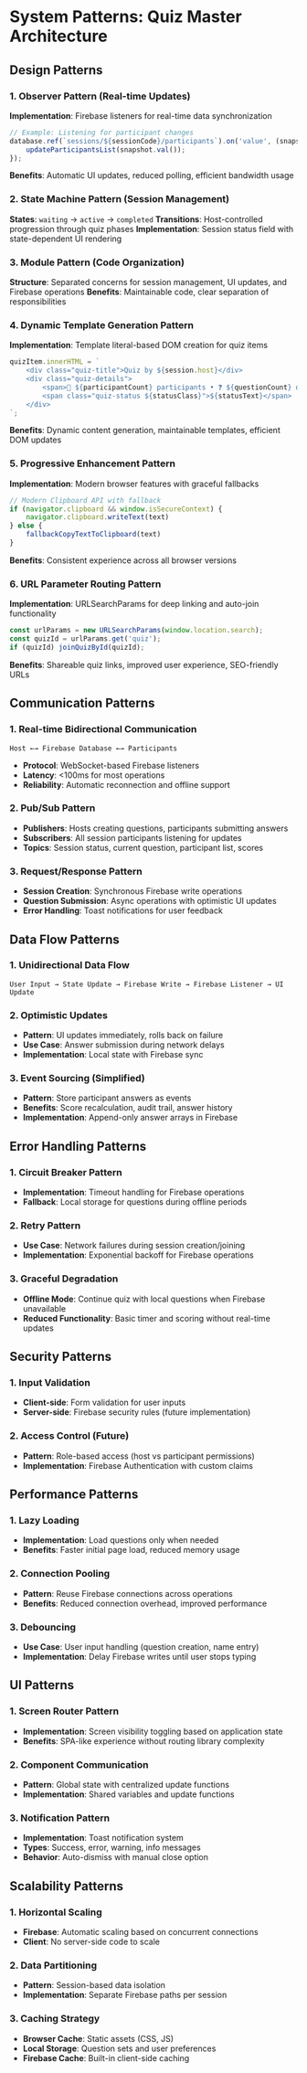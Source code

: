 # System Patterns: Quiz Master Architecture

## Design Patterns

### 1. Observer Pattern (Real-time Updates)
**Implementation**: Firebase listeners for real-time data synchronization
```javascript
// Example: Listening for participant changes
database.ref(`sessions/${sessionCode}/participants`).on('value', (snapshot) => {
    updateParticipantsList(snapshot.val());
});
```
**Benefits**: Automatic UI updates, reduced polling, efficient bandwidth usage

### 2. State Machine Pattern (Session Management)
**States**: `waiting` → `active` → `completed`
**Transitions**: Host-controlled progression through quiz phases
**Implementation**: Session status field with state-dependent UI rendering

### 3. Module Pattern (Code Organization)
**Structure**: Separated concerns for session management, UI updates, and Firebase operations
**Benefits**: Maintainable code, clear separation of responsibilities

### 4. Dynamic Template Generation Pattern
**Implementation**: Template literal-based DOM creation for quiz items
```javascript
quizItem.innerHTML = `
    <div class="quiz-title">Quiz by ${session.host}</div>
    <div class="quiz-details">
        <span>👥 ${participantCount} participants • ❓ ${questionCount} questions</span>
        <span class="quiz-status ${statusClass}">${statusText}</span>
    </div>
`;
```
**Benefits**: Dynamic content generation, maintainable templates, efficient DOM updates

### 5. Progressive Enhancement Pattern
**Implementation**: Modern browser features with graceful fallbacks
```javascript
// Modern Clipboard API with fallback
if (navigator.clipboard && window.isSecureContext) {
    navigator.clipboard.writeText(text)
} else {
    fallbackCopyTextToClipboard(text)
}
```
**Benefits**: Consistent experience across all browser versions

### 6. URL Parameter Routing Pattern
**Implementation**: URLSearchParams for deep linking and auto-join functionality
```javascript
const urlParams = new URLSearchParams(window.location.search);
const quizId = urlParams.get('quiz');
if (quizId) joinQuizById(quizId);
```
**Benefits**: Shareable quiz links, improved user experience, SEO-friendly URLs

## Communication Patterns

### 1. Real-time Bidirectional Communication
```
Host ←→ Firebase Database ←→ Participants
```
- **Protocol**: WebSocket-based Firebase listeners
- **Latency**: <100ms for most operations
- **Reliability**: Automatic reconnection and offline support

### 2. Pub/Sub Pattern
- **Publishers**: Hosts creating questions, participants submitting answers
- **Subscribers**: All session participants listening for updates
- **Topics**: Session status, current question, participant list, scores

### 3. Request/Response Pattern
- **Session Creation**: Synchronous Firebase write operations
- **Question Submission**: Async operations with optimistic UI updates
- **Error Handling**: Toast notifications for user feedback

## Data Flow Patterns

### 1. Unidirectional Data Flow
```
User Input → State Update → Firebase Write → Firebase Listener → UI Update
```

### 2. Optimistic Updates
- **Pattern**: UI updates immediately, rolls back on failure
- **Use Case**: Answer submission during network delays
- **Implementation**: Local state with Firebase sync

### 3. Event Sourcing (Simplified)
- **Pattern**: Store participant answers as events
- **Benefits**: Score recalculation, audit trail, answer history
- **Implementation**: Append-only answer arrays in Firebase

## Error Handling Patterns

### 1. Circuit Breaker Pattern
- **Implementation**: Timeout handling for Firebase operations
- **Fallback**: Local storage for questions during offline periods

### 2. Retry Pattern
- **Use Case**: Network failures during session creation/joining
- **Implementation**: Exponential backoff for Firebase operations

### 3. Graceful Degradation
- **Offline Mode**: Continue quiz with local questions when Firebase unavailable
- **Reduced Functionality**: Basic timer and scoring without real-time updates

## Security Patterns

### 1. Input Validation
- **Client-side**: Form validation for user inputs
- **Server-side**: Firebase security rules (future implementation)

### 2. Access Control (Future)
- **Pattern**: Role-based access (host vs participant permissions)
- **Implementation**: Firebase Authentication with custom claims

## Performance Patterns

### 1. Lazy Loading
- **Implementation**: Load questions only when needed
- **Benefits**: Faster initial page load, reduced memory usage

### 2. Connection Pooling
- **Pattern**: Reuse Firebase connections across operations
- **Benefits**: Reduced connection overhead, improved performance

### 3. Debouncing
- **Use Case**: User input handling (question creation, name entry)
- **Implementation**: Delay Firebase writes until user stops typing

## UI Patterns

### 1. Screen Router Pattern
- **Implementation**: Screen visibility toggling based on application state
- **Benefits**: SPA-like experience without routing library complexity

### 2. Component Communication
- **Pattern**: Global state with centralized update functions
- **Implementation**: Shared variables and update functions

### 3. Notification Pattern
- **Implementation**: Toast notification system
- **Types**: Success, error, warning, info messages
- **Behavior**: Auto-dismiss with manual close option

## Scalability Patterns

### 1. Horizontal Scaling
- **Firebase**: Automatic scaling based on concurrent connections
- **Client**: No server-side code to scale

### 2. Data Partitioning
- **Pattern**: Session-based data isolation
- **Implementation**: Separate Firebase paths per session

### 3. Caching Strategy
- **Browser Cache**: Static assets (CSS, JS)
- **Local Storage**: Question sets and user preferences
- **Firebase Cache**: Built-in client-side caching

